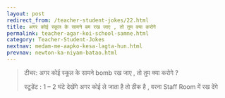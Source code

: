 ```yaml
---
layout: post
redirect_from: /teacher-student-jokes/22.html
title: अगर कोई स्कूल के सामने बम रख जाए , तो तुम क्या करोगे
permalink: teacher-agar-koi-school-samne.html
category: Teacher-Student-Jokes
nextnav: medam-me-aapko-kesa-lagta-hun.html
prevnav: newton-ka-niyam-batao.html
---
```

> टीचर: अगर कोई स्कूल के सामने bomb रख जाए , तो तुम क्या करोगे ?
> 
> स्टूडेंट : 1 – 2 घंटे देखेंगे अगर कोई ले जाता है तो ठीक है , वरना Staff Room में रख देंगे